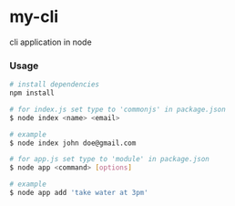 # my-cli
cli application in node

### Usage
```bash
# install dependencies
npm install

# for index.js set type to 'commonjs' in package.json
$ node index <name> <email>

# example
$ node index john doe@gmail.com

# for app.js set type to 'module' in package.json
$ node app <command> [options]

# example
$ node app add 'take water at 3pm'
```
